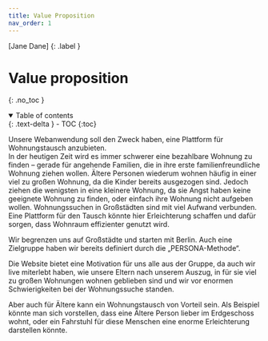 ```yaml
---
title: Value Proposition
nav_order: 1
---
```


[Jane Dane]
{: .label }

# Value proposition
{: .no_toc }

<details open markdown="block">
  <summary>
    Table of contents
  </summary>
  {: .text-delta }
- TOC
{:toc}
</details>

Unsere Webanwendung soll den Zweck haben, eine Plattform für Wohnungstausch anzubieten.  
In der heutigen Zeit wird es immer schwerer eine bezahlbare Wohnung zu finden – gerade für angehende Familien, die in ihre erste familienfreundliche Wohnung ziehen wollen. 
 Ältere Personen wiederum wohnen häufig in einer viel zu großen Wohnung, da die Kinder bereits ausgezogen sind. Jedoch ziehen die wenigsten in eine kleinere Wohnung, da sie Angst haben keine geeignete Wohnung zu finden, oder einfach ihre Wohnung nicht aufgeben wollen. Wohnungssuchen in Großstädten sind mit viel Aufwand verbunden. Eine Plattform für den Tausch könnte hier Erleichterung schaffen und dafür sorgen, dass Wohnraum effizienter genutzt wird.  

Wir begrenzen uns auf Großstädte und starten mit Berlin. Auch eine Zielgruppe haben wir bereits definiert durch die „PERSONA-Methode“. 
 

Die Website bietet eine Motivation für uns alle aus der Gruppe, da auch wir live miterlebt haben, wie unsere Eltern nach unserem Auszug, in für sie viel zu großen Wohnungen wohnen geblieben sind und wir vor enormen Schwierigkeiten bei der Wohnungssuche standen. 

Aber auch für Ältere kann ein Wohnungstausch von Vorteil sein. Als Beispiel könnte man sich vorstellen, dass eine Ältere Person lieber im Erdgeschoss wohnt, oder ein Fahrstuhl für diese Menschen eine enorme Erleichterung darstellen könnte. 




